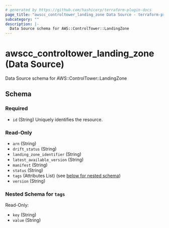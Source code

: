 ```yaml
---
# generated by https://github.com/hashicorp/terraform-plugin-docs
page_title: "awscc_controltower_landing_zone Data Source - terraform-provider-awscc"
subcategory: ""
description: |-
  Data Source schema for AWS::ControlTower::LandingZone
---
```


# awscc_controltower_landing_zone (Data Source)

Data Source schema for AWS::ControlTower::LandingZone



<!-- schema generated by tfplugindocs -->
## Schema

### Required

- `id` (String) Uniquely identifies the resource.

### Read-Only

- `arn` (String)
- `drift_status` (String)
- `landing_zone_identifier` (String)
- `latest_available_version` (String)
- `manifest` (String)
- `status` (String)
- `tags` (Attributes List) (see [below for nested schema](#nestedatt--tags))
- `version` (String)

<a id="nestedatt--tags"></a>
### Nested Schema for `tags`

Read-Only:

- `key` (String)
- `value` (String)
